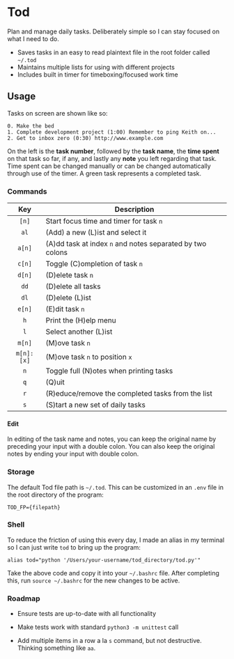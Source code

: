# Tod

Plan and manage daily tasks. Deliberately simple so I can stay focused on what I need to do.

- Saves tasks in an easy to read plaintext file in the root folder called `~/.tod`
- Maintains multiple lists for using with different projects
- Includes built in timer for timeboxing/focused work time

## Usage

Tasks on screen are shown like so:

```
0. Make the bed
1. Complete development project (1:00) Remember to ping Keith on...
2. Get to inbox zero (0:30) http://www.example.com
```

On the left is the **task number**, followed by the **task name**, the **time spent** on that task so far, if any, and lastly any **note** you left regarding that task. Time spent can be changed manually or can be changed automatically through use of the timer. A green task represents a completed task.

### Commands

|    Key     | Description                                               |
| :--------: | --------------------------------------------------------- |
|   `[n]`    | Start focus time and timer for task `n`                   |
|    `al`    | (Add) a new (L)ist and select it                          |
|   `a[n]`   | (A)dd task at index `n` and notes separated by two colons |
|   `c[n]`   | Toggle (C)ompletion of task `n`                           |
|   `d[n]`   | (D)elete task `n`                                         |
|    `dd`    | (D)elete all tasks                                        |
|    `dl`    | (D)elete (L)ist                                           |
|   `e[n]`   | (E)dit task `n`                                           |
|    `h`     | Print the (H)elp menu                                     |
|    `l`     | Select another (L)ist                                     |
|   `m[n]`   | (M)ove task `n`                                           |
| `m[n]:[x]` | (M)ove task `n` to position `x`                           |
|    `n`     | Toggle full (N)otes when printing tasks                   |
|    `q`     | (Q)uit                                                    |
|    `r`     | (R)educe/remove the completed tasks from the list         |
|    `s`     | (S)tart a new set of daily tasks                          |

#### Edit

In editing of the task name and notes, you can keep the original name by preceding your input with a double colon. You can also keep the original notes by ending your input with double colon.

### Storage

The default Tod file path is `~/.tod`. This can be customized in an `.env` file in the root directory of the program:

    TOD_FP={filepath}

### Shell

To reduce the friction of using this every day, I made an alias in my terminal so I can just write `tod` to bring up the program:

    alias tod="python '/Users/your-username/tod_directory/tod.py'"

Take the above code and copy it into your `~/.bashrc` file. After completing this, run `source ~/.bashrc` for the new changes to be active.

### Roadmap

- Ensure tests are up-to-date with all functionality

- Make tests work with standard `python3 -m unittest` call

- Add multiple items in a row a la `s` command, but not destructive. Thinking something like `aa`.